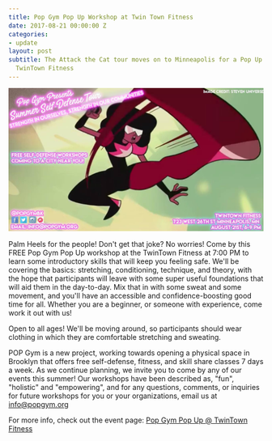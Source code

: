 ```yaml
---
title: Pop Gym Pop Up Workshop at Twin Town Fitness
date: 2017-08-21 00:00:00 Z
categories:
- update
layout: post
subtitle: The Attack the Cat tour moves on to Minneapolis for a Pop Up workshop at
  TwinTown Fitness
---
```


![Pop Gym at TwinTown Fitness](/assets/twintown.jpg)

Palm Heels for the people! Don't get that joke? No worries! Come by this FREE Pop Gym Pop Up workshop at the TwinTown Fitness at 7:00 PM to learn some introductory skills that will keep you feeling safe. We'll be covering the basics: stretching, conditioning, technique, and theory, with the hope that participants will leave with some super useful foundations that will aid them in the day-to-day. Mix that in with some sweat and some movement, and you'll have an accessible and confidence-boosting good time for all. Whether you are a beginner, or someone with experience, come work it out with us!

Open to all ages! We'll be moving around, so participants should wear clothing in which they are comfortable stretching and sweating.

POP Gym is a new project, working towards opening a physical space in Brooklyn that offers free self-defense, fitness, and skill share classes 7 days a week. As we continue planning, we invite you to come by any of our events this summer! Our workshops have been described as, "fun", "holistic" and "empowering", and for any questions, comments, or inquiries for future workshops for you or your organizations, email us at info@popgym.org


For more info, check out the event page: [Pop Gym Pop Up @ TwinTown Fitness](https://www.facebook.com/events/273008133184884)
